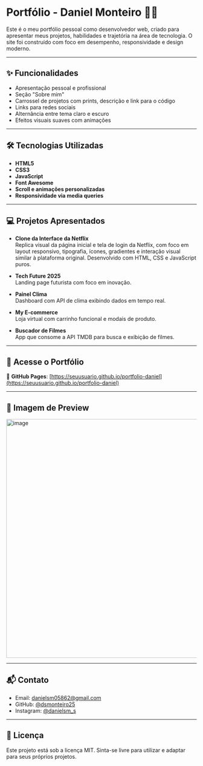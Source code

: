 # Portfólio - Daniel Monteiro 👨‍💻

Este é o meu portfólio pessoal como desenvolvedor web, criado para apresentar meus projetos, habilidades e trajetória na área de tecnologia. O site foi construído com foco em desempenho, responsividade e design moderno.

---

## ✨ Funcionalidades

- Apresentação pessoal e profissional
- Seção "Sobre mim"
- Carrossel de projetos com prints, descrição e link para o código
- Links para redes sociais
- Alternância entre tema claro e escuro
- Efeitos visuais suaves com animações

---

## 🛠️ Tecnologias Utilizadas

- **HTML5**
- **CSS3**
- **JavaScript**
- **Font Awesome**
- **Scroll e animações personalizadas**
- **Responsividade via media queries**

---

## 💻 Projetos Apresentados

- **Clone da Interface da Netflix**  
  Replica visual da página inicial e tela de login da Netflix, com foco em layout responsivo, tipografia, ícones, gradientes e interação visual similar à plataforma original. Desenvolvido com HTML, CSS e JavaScript puros.

- **Tech Future 2025**  
  Landing page futurista com foco em inovação.

- **Painel Clima**  
  Dashboard com API de clima exibindo dados em tempo real.

- **My E-commerce**  
  Loja virtual com carrinho funcional e modais de produto.

- **Buscador de Filmes**  
  App que consome a API TMDB para busca e exibição de filmes.

---

## 🔗 Acesse o Portfólio

📍 **GitHub Pages**: [https://seuusuario.github.io/portfolio-daniel](https://seuusuario.github.io/portfolio-daniel)

---

## 📸 Imagem de Preview

<img width="1365" height="630" alt="image" src="https://github.com/user-attachments/assets/68eb7539-9674-4178-a76a-94a7d44da68a" />


---

## 📬 Contato

- Email: [danielsm05862@gmail.com](mailto:danielsm05862@gmail.com)
- GitHub: [@dsmonteiro25](https://github.com/dsmonteiro25)
- Instagram: [@danielsm_s](https://instagram.com/danielsm_s)

---

## 🚀 Licença

Este projeto está sob a licença MIT. Sinta-se livre para utilizar e adaptar para seus próprios projetos.
